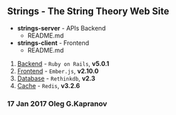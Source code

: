 Strings - The String Theory Web Site
------------------------------------

* **strings-server** - APIs Backend
  * README.md
* **strings-client** - Frontend
  * README.md

1. [Backend][1]  - ``Ruby on Rails``, **v5.0.1**
2. [Frontend][2] - ``Ember.js``, **v2.10.0**
3. [Database][3] - ``Rethinkdb``, **v2.3**
4. [Cache][4]    - ``Redis``, **v3.2.6**

### 17 Jan 2017 Oleg G.Kapranov

[1]: http://rubyonrails.org/
[2]: http://emberjs.com/
[3]: https://rethinkdb.com/
[4]: https://redis.io/
